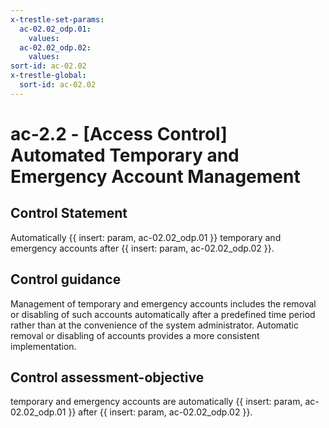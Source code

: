```yaml
---
x-trestle-set-params:
  ac-02.02_odp.01:
    values:
  ac-02.02_odp.02:
    values:
sort-id: ac-02.02
x-trestle-global:
  sort-id: ac-02.02
---
```


# ac-2.2 - \[Access Control\] Automated Temporary and Emergency Account Management

## Control Statement

Automatically {{ insert: param, ac-02.02_odp.01 }} temporary and emergency accounts after {{ insert: param, ac-02.02_odp.02 }}.

## Control guidance

Management of temporary and emergency accounts includes the removal or disabling of such accounts automatically after a predefined time period rather than at the convenience of the system administrator. Automatic removal or disabling of accounts provides a more consistent implementation.

## Control assessment-objective

temporary and emergency accounts are automatically {{ insert: param, ac-02.02_odp.01 }} after {{ insert: param, ac-02.02_odp.02 }}.
